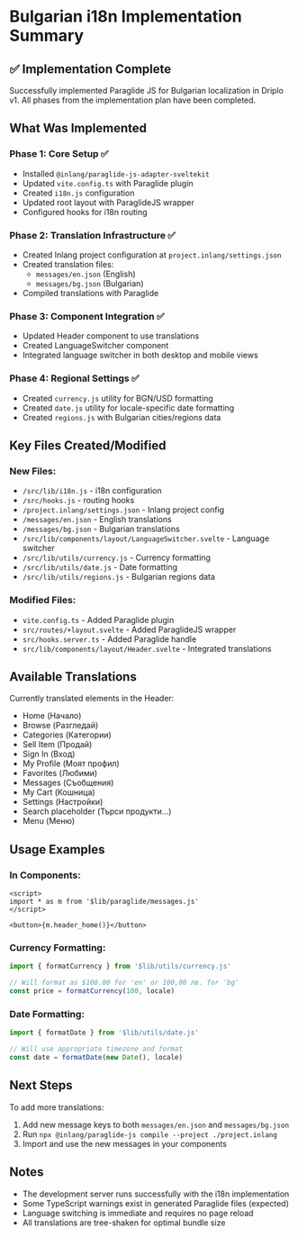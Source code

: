 # Bulgarian i18n Implementation Summary

## ✅ Implementation Complete

Successfully implemented Paraglide JS for Bulgarian localization in Driplo v1. All phases from the implementation plan have been completed.

## What Was Implemented

### Phase 1: Core Setup ✅
- Installed `@inlang/paraglide-js-adapter-sveltekit`
- Updated `vite.config.ts` with Paraglide plugin
- Created `i18n.js` configuration
- Updated root layout with ParaglideJS wrapper
- Configured hooks for i18n routing

### Phase 2: Translation Infrastructure ✅
- Created Inlang project configuration at `project.inlang/settings.json`
- Created translation files:
  - `messages/en.json` (English)
  - `messages/bg.json` (Bulgarian)
- Compiled translations with Paraglide

### Phase 3: Component Integration ✅
- Updated Header component to use translations
- Created LanguageSwitcher component
- Integrated language switcher in both desktop and mobile views

### Phase 4: Regional Settings ✅
- Created `currency.js` utility for BGN/USD formatting
- Created `date.js` utility for locale-specific date formatting
- Created `regions.js` with Bulgarian cities/regions data

## Key Files Created/Modified

### New Files:
- `/src/lib/i18n.js` - i18n configuration
- `/src/hooks.js` - routing hooks
- `/project.inlang/settings.json` - Inlang project config
- `/messages/en.json` - English translations
- `/messages/bg.json` - Bulgarian translations
- `/src/lib/components/layout/LanguageSwitcher.svelte` - Language switcher
- `/src/lib/utils/currency.js` - Currency formatting
- `/src/lib/utils/date.js` - Date formatting
- `/src/lib/utils/regions.js` - Bulgarian regions data

### Modified Files:
- `vite.config.ts` - Added Paraglide plugin
- `src/routes/+layout.svelte` - Added ParaglideJS wrapper
- `src/hooks.server.ts` - Added Paraglide handle
- `src/lib/components/layout/Header.svelte` - Integrated translations

## Available Translations

Currently translated elements in the Header:
- Home (Начало)
- Browse (Разгледай)
- Categories (Категории)
- Sell Item (Продай)
- Sign In (Вход)
- My Profile (Моят профил)
- Favorites (Любими)
- Messages (Съобщения)
- My Cart (Кошница)
- Settings (Настройки)
- Search placeholder (Търси продукти...)
- Menu (Меню)

## Usage Examples

### In Components:
```svelte
<script>
import * as m from '$lib/paraglide/messages.js'
</script>

<button>{m.header_home()}</button>
```

### Currency Formatting:
```javascript
import { formatCurrency } from '$lib/utils/currency.js'

// Will format as $100.00 for 'en' or 100,00 лв. for 'bg'
const price = formatCurrency(100, locale)
```

### Date Formatting:
```javascript
import { formatDate } from '$lib/utils/date.js'

// Will use appropriate timezone and format
const date = formatDate(new Date(), locale)
```

## Next Steps

To add more translations:
1. Add new message keys to both `messages/en.json` and `messages/bg.json`
2. Run `npx @inlang/paraglide-js compile --project ./project.inlang`
3. Import and use the new messages in your components

## Notes

- The development server runs successfully with the i18n implementation
- Some TypeScript warnings exist in generated Paraglide files (expected)
- Language switching is immediate and requires no page reload
- All translations are tree-shaken for optimal bundle size